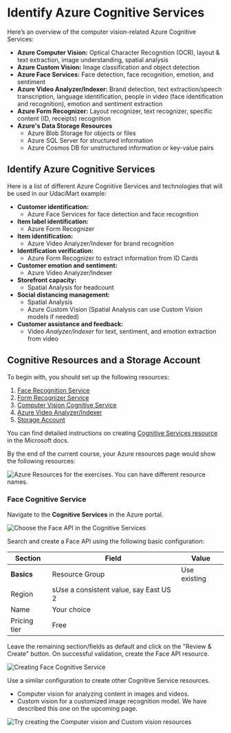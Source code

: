 # Identify Azure Cognitive Services

Here’s an overview of the computer vision-related Azure Cognitive Services:

* **Azure Computer Vision:** Optical Character Recognition (OCR), layout & text extraction, image understanding, spatial analysis
* **Azure Custom Vision:** Image classification and object detection
* **Azure Face Services:** Face detection, face recognition, emotion, and sentiment
* **Azure Video Analyzer/Indexer:** Brand detection, text extraction/speech transcription, language identification, people in video (face identification and recognition), emotion and sentiment extraction
* **Azure Form Recognizer:** Layout recognizer, text recognizer, specific content (ID, receipts) recognition
* **Azure's Data Storage Resources**
    * Azure Blob Storage for objects or files
    * Azure SQL Server for structured information
    * Azure Cosmos DB for unstructured information or key-value pairs

## Identify Azure Cognitive Services

Here is a list of different Azure Cognitive Services and technologies that will be used in our UdaciMart example:

* **Customer identification:**
    * Azure Face Services for face detection and face recognition
* **Item label identification:**
    * Azure Form Recognizer
* **Item identification:**
    * Azure Video Analyzer/Indexer for brand recognition
* **Identification verification:**
    * Azure Form Recognizer to extract information from ID Cards
* **Customer emotion and sentiment:**
    * Azure Video Analyzer/Indexer
* **Storefront capacity:**
    * Spatial Analysis for headcount
* **Social distancing management:**
    * Spatial Analysis
    * Azure Custom Vision (Spatial Analysis can use Custom Vision models if needed)
* **Customer assistance and feedback:**
    * Video _Analyzer/Indexer_ for text, sentiment, and emotion extraction from video

## Cognitive Resources and a Storage Account

To begin with, you should set up the following resources:

1. [Face Recognition Service](https://azure.microsoft.com/en-in/services/cognitive-services/face/)
2. [Form Recognizer Service](https://azure.microsoft.com/en-in/services/form-recognizer/#overview)
3. [Computer Vision Cognitive Service](https://azure.microsoft.com/en-in/services/cognitive-services/computer-vision/)
4. [Azure Video Analyzer/Indexer](https://azure.microsoft.com/en-us/products/video-analyzer/#overview)
5. [Storage Account](https://docs.microsoft.com/en-us/azure/storage/common/storage-account-overview)

You can find detailed instructions on creating [Cognitive Services resource](https://docs.microsoft.com/en-us/azure/cognitive-services/cognitive-services-apis-create-account?tabs=multiservice%2Cwindows?WT.mc_id=udacity_learn-wwl?) in the Microsoft docs.

By the end of the current course, your Azure resources page would show the following resources:

![Azure Resources for the exercises. You can have different resource names.](https://video.udacity-data.com/topher/2022/April/625410f9_screenshot-2022-04-11-at-4.58.27-pm/screenshot-2022-04-11-at-4.58.27-pm.jpeg)

### Face Cognitive Service

Navigate to the **Cognitive Services** in the Azure portal.

![Choose the Face API in the Cognitive Services](https://video.udacity-data.com/topher/2022/April/6253f779_screenshot-2022-04-11-at-2.11.54-pm/screenshot-2022-04-11-at-2.11.54-pm.jpeg)

Search and create a Face API using the following basic configuration:

**Section**	| **Field**	| **Value**
------------|-----------|-----------
**Basics**	| Resource Group | Use existing
|Region 	| sUse a consistent value, say East US 2
|Name	| Your choice
|Pricing tier	| Free

Leave the remaining section/fields as default and click on the "Review & Create" button. On successful validation, create the Face API resource.

![Creating Face Cognitive Service](https://video.udacity-data.com/topher/2022/April/6253f6ce_screenshot-2022-04-11-at-3.06.59-pm/screenshot-2022-04-11-at-3.06.59-pm.jpeg)

Use a similar configuration to create other Cognitive Service resources.

* Computer vision for analyzing content in images and videos.
* Custom vision for a customized image recognition model. We have described this one on the upcoming page.

![Try creating the Computer vision and Custom vision resources](https://video.udacity-data.com/topher/2022/April/62540969_screenshot-2022-04-11-at-3.33.24-pm/screenshot-2022-04-11-at-3.33.24-pm.jpeg)



